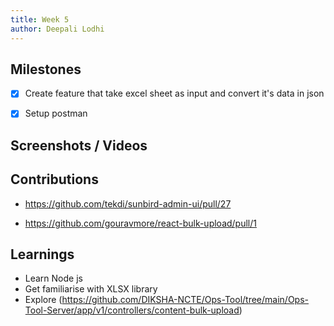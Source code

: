 ```yaml
---
title: Week 5
author: Deepali Lodhi
---
```


## Milestones
- [x] Create feature that take excel sheet as input and convert it's data in json
- [x] Setup postman


## Screenshots / Videos 


## Contributions

- https://github.com/tekdi/sunbird-admin-ui/pull/27

- https://github.com/gouravmore/react-bulk-upload/pull/1

## Learnings
- Learn Node js
- Get familiarise with XLSX library
- Explore (https://github.com/DIKSHA-NCTE/Ops-Tool/tree/main/Ops-Tool-Server/app/v1/controllers/content-bulk-upload)
